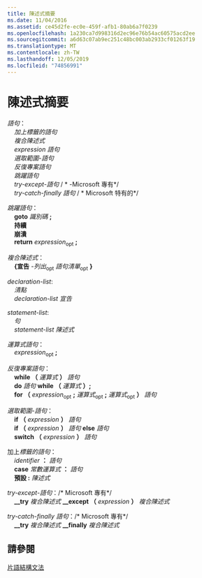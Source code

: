 ```yaml
---
title: 陳述式摘要
ms.date: 11/04/2016
ms.assetid: ce45d2fe-ec0e-459f-afb1-80ab6a7f0239
ms.openlocfilehash: 1a230ca7d998316d2ec96e76b54ac60575acd2ee
ms.sourcegitcommit: a6d63c07ab9ec251c48bc003ab2933cf01263f19
ms.translationtype: MT
ms.contentlocale: zh-TW
ms.lasthandoff: 12/05/2019
ms.locfileid: "74856991"
---
```

# <a name="summary-of-statements"></a>陳述式摘要

*語句*：<br/>
&nbsp;&nbsp;&nbsp;&nbsp;*加上標籤的語句*<br/>
&nbsp;&nbsp;&nbsp;&nbsp;*複合陳述式*<br/>
&nbsp;&nbsp;&nbsp;&nbsp;*expression 語句*<br/>
&nbsp;&nbsp;&nbsp;&nbsp;*選取範圍-語句*<br/>
&nbsp;&nbsp;&nbsp;&nbsp;*反復專案語句*<br/>
&nbsp;&nbsp;&nbsp;&nbsp;*跳躍語句*<br/>
&nbsp;&nbsp;&nbsp;&nbsp;*try-except-語句* / \* -Microsoft 專有\*/<br/>
&nbsp;&nbsp;&nbsp;&nbsp;*try-catch-finally 語句* / \* Microsoft 特有的\*/

*跳躍語句*：<br/>
&nbsp;&nbsp;&nbsp;&nbsp;**goto**  *識別碼*  **;**<br/>
&nbsp;&nbsp;&nbsp;&nbsp;**持續**<br/>
&nbsp;&nbsp;&nbsp;&nbsp;**崩潰**<br/>
&nbsp;&nbsp;&nbsp;&nbsp;**return** *expression*<sub>opt</sub> **;**

*複合陳述式*：<br/>
&nbsp;&nbsp;&nbsp;&nbsp;**{宣告** *-列出*<sub>opt</sub> *語句清單*<sub>opt</sub> **}**

*declaration-list*:<br/>
&nbsp;&nbsp;&nbsp;&nbsp;*清點*<br/>
&nbsp;&nbsp;&nbsp;&nbsp;*declaration-list* *宣告*

*statement-list*:<br/>
&nbsp;&nbsp;&nbsp;&nbsp;*句*<br/>
&nbsp;&nbsp;&nbsp;&nbsp;*statement-list* *陳述式*

*運算式語句*：<br/>
&nbsp;&nbsp;&nbsp;&nbsp;*expression*<sub>opt</sub> **;**

*反復專案語句*：<br/>
&nbsp;&nbsp;&nbsp;&nbsp;**while （**  *運算式*  **）**  *語句*<br/>
&nbsp;&nbsp;&nbsp;&nbsp;**do**  *語句*  **while （**  *運算式*  **）;**<br/>
&nbsp;&nbsp;&nbsp;&nbsp;**for （**  *expression*<sub>opt</sub> **;** *運算式*<sub>opt</sub> **;** *運算式*<sub>opt</sub> **）** *語句*

*選取範圍-語句*：<br/>
&nbsp;&nbsp;&nbsp;&nbsp;**if （**  *expression*  **）**  *語句*<br/>
&nbsp;&nbsp;&nbsp;&nbsp;**if （**  *expression*  **）**  *語句*  **else**  *語句*<br/>
&nbsp;&nbsp;&nbsp;&nbsp;**switch （**  *expression*  **）**  *語句*

加上*標籤的語句*：<br/>
&nbsp;&nbsp;&nbsp;&nbsp;*identifier*  **：**  *語句*<br/>
&nbsp;&nbsp;&nbsp;&nbsp;**case**  *常數運算式*  **：**  *語句*<br/>
&nbsp;&nbsp;&nbsp;&nbsp;**預設 :**  *陳述式*

*try-except-語句*：/\* Microsoft 專有\*/<br/>
&nbsp;&nbsp;&nbsp;&nbsp;**__try**  *複合陳述式* **__except （**  *expression*  **）**  *複合陳述式*

*try-catch-finally 語句*：/\* Microsoft 專有\*/<br/>
&nbsp;&nbsp;&nbsp;&nbsp;**__try**  *複合陳述式* **__finally**  *複合陳述式*

## <a name="see-also"></a>請參閱

[片語結構文法](../c-language/phrase-structure-grammar.md)
